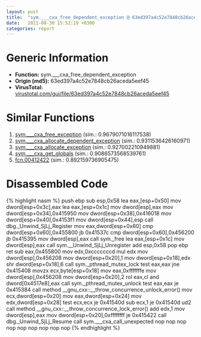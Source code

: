 ```yaml
---
layout: post
title:  "sym.___cxa_free_dependent_exception @ 63ed397a4c52e7848cb26aceda5eef45"
date:   2021-08-30 15:52:19 +0300
categories: report
---
```


# Generic Information
- **Function:** sym.\_\_\_cxa\_free\_dependent\_exception
- **Origin (md5):** 63ed397a4c52e7848cb26aceda5eef45
- **VirusTotal:** [virustotal.com/gui/file/63ed397a4c52e7848cb26aceda5eef45][virustotal_ref]



# Similar Functions

1. [sym.\_\_\_cxa\_free\_exception][similar_1_ref] (sim.: 0.9679071016117538)
2. [sym.\_\_\_cxa\_allocate\_dependent\_exception][similar_2_ref] (sim.: 0.9311536426160971)
3. [sym.\_\_\_cxa\_allocate\_exception][similar_3_ref] (sim.: 0.927002210949881)
4. [sym.\_\_\_cxa\_get\_globals][similar_4_ref] (sim.: 0.9086573568539761)
5. [fcn.00412422][similar_5_ref] (sim.: 0.892159736905475)


# Disassembled Code

{% highlight nasm %}
push ebp
sub esp,0x58
lea eax,[esp+0x50]
mov dword[esp+0x3c],eax
lea eax,[esp+0x1c]
mov dword[esp],eax
mov dword[esp+0x34],0x415950
mov dword[esp+0x38],0x416018
mov dword[esp+0x40],0x4153f1
mov dword[esp+0x44],esp
call dbg._Unwind_SjLj_Register
mov eax,dword[esp+0x60]
cmp dword[esp+0x60],0x455800
jb 0x41537c
cmp dword[esp+0x60],0x456200
jb 0x415395
mov dword[esp],eax
call sym._free
lea eax,[esp+0x1c]
mov dword[esp],eax
call sym.__Unwind_SjLj_Unregister
add esp,0x58
pop ebp
ret 
sub eax,0x455800
mov edx,0xcccccccd
mul edx
mov dword[esp],0x456208
mov dword[esp+0x20],1
mov dword[esp+0x18],edx
shr dword[esp+0x18],6
call sym._pthread_mutex_lock
test eax,eax
jne 0x415408
movzx ecx,byte[esp+0x18]
mov eax,0xfffffffe
mov dword[esp],0x456208
mov dword[esp+0x20],2
rol eax,cl
and dword[0x4517e8],eax
call sym._pthread_mutex_unlock
test eax,eax
je 0x415384
call method __gnu_cxx::__throw_concurrence_unlock_error()
mov ecx,dword[esp+0x20]
mov eax,dword[esp+0x24]
mov edx,dword[esp+0x28]
test ecx,ecx
je 0x41540d
sub ecx,1
je 0x41540d
ud2 
call method __gnu_cxx::__throw_concurrence_lock_error()
add edx,1
mov dword[esp],eax
mov dword[esp+0x20],0xffffffff
je 0x415422
call dbg._Unwind_SjLj_Resume
call sym.___cxa_call_unexpected
nop 
nop 
nop 
nop 
nop 
nop 
nop 
nop 
nop 
{% endhighlight %}


[similar_1_ref]: /report/sym.___cxa_free_exception@63ed397a4c52e7848cb26aceda5eef45
[similar_2_ref]: /report/sym.___cxa_allocate_dependent_exception@63ed397a4c52e7848cb26aceda5eef45
[similar_3_ref]: /report/sym.___cxa_allocate_exception@63ed397a4c52e7848cb26aceda5eef45
[similar_4_ref]: /report/sym.___cxa_get_globals@63ed397a4c52e7848cb26aceda5eef45
[similar_5_ref]: /report/fcn.00412422@8c10f6a1b7643ed6e914352ded4b58e0
[virustotal_ref]: https://www.virustotal.com/gui/file/63ed397a4c52e7848cb26aceda5eef45